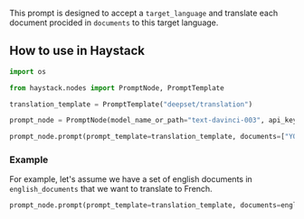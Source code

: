 This prompt is designed to accept a `target_language` and translate each document procided in `documents` to this target language.

## How to use in Haystack

```python
import os

from haystack.nodes import PromptNode, PromptTemplate

translation_template = PromptTemplate("deepset/translation")

prompt_node = PromptNode(model_name_or_path="text-davinci-003", api_key=os.environ.get("OPENAI_API_KEY"))

prompt_node.prompt(prompt_template=translation_template, documents=["YOUR_DOCUMENTS"], target_language="your_target_language")
```

### Example

For example, let's assume we have a set of english documents in `english_documents` that we want to translate to French.

```python
prompt_node.prompt(prompt_template=translation_template, documents=english_documents, target_language="french")
```
